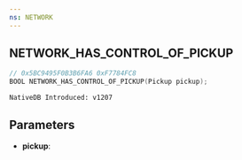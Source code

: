 ```yaml
---
ns: NETWORK
---
```

## NETWORK_HAS_CONTROL_OF_PICKUP

```c
// 0x5BC9495F0B3B6FA6 0xF7784FC8
BOOL NETWORK_HAS_CONTROL_OF_PICKUP(Pickup pickup);
```

```
NativeDB Introduced: v1207
```

## Parameters
* **pickup**:
